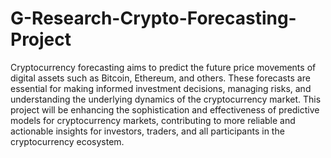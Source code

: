 # G-Research-Crypto-Forecasting-Project
Cryptocurrency forecasting aims to predict the future price movements of digital assets such
as Bitcoin, Ethereum, and others. These forecasts are essential for making informed
investment decisions, managing risks, and understanding the underlying dynamics of the
cryptocurrency market.
This project will be enhancing the sophistication and effectiveness of predictive models for cryptocurrency markets, contributing to more reliable and actionable insights for investors, traders, and all participants in the cryptocurrency ecosystem.
